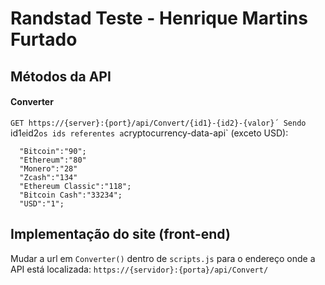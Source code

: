 # Randstad Teste - Henrique Martins Furtado

## Métodos da API

#### Converter
  `GET https://{server}:{port}/api/Convert/{id1}-{id2}-{valor}´
   Sendo `id1` e `id2` os ids referentes a `cryptocurrency-data-api` (exceto USD):
   
      "Bitcoin":"90";
      "Ethereum":"80"
      "Monero":"28"
      "Zcash":"134"
      "Ethereum Classic":"118";
      "Bitcoin Cash":"33234";
      "USD":"1";
    
## Implementação do site (front-end)

  Mudar a url em `Converter()` dentro de `scripts.js` para o endereço onde a API está localizada:
  `https://{servidor}:{porta}/api/Convert/`
